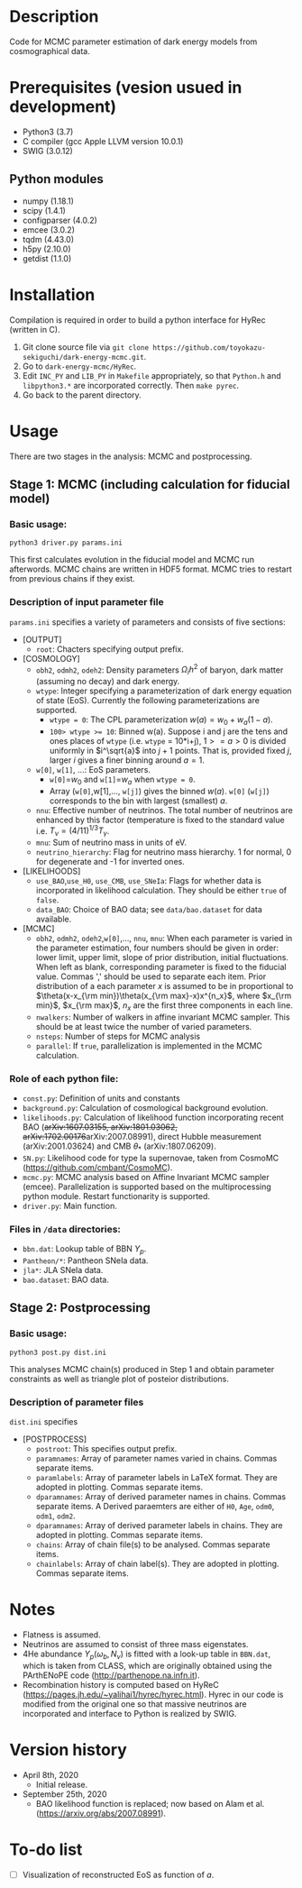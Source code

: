 # Description
Code for MCMC parameter estimation of dark energy models from cosmographical data.

# Prerequisites (vesion usued in development)
* Python3 (3.7)
* C compiler (gcc Apple LLVM version 10.0.1)
* SWIG (3.0.12)

## Python modules
* numpy (1.18.1)
* scipy (1.4.1)
* configparser (4.0.2)
* emcee (3.0.2)
* tqdm (4.43.0)
* h5py (2.10.0)
* getdist (1.1.0)

# Installation
Compilation is required in order to build a python interface for HyRec (written in C).
1. Git clone source file via `git clone https://github.com/toyokazu-sekiguchi/dark-energy-mcmc.git`.
2. Go to `dark-energy-mcmc/HyRec`.
3. Edit `INC_PY` and `LIB_PY` in `Makefile` appropriately, so that `Python.h` and `libpython3.*` are incorporated correctly. Then `make pyrec`.
4. Go back to the parent directory. 

# Usage
There are two stages in the analysis: MCMC and postprocessing.

## Stage 1: MCMC (including calculation for fiducial model)

### Basic usage:
`python3 driver.py params.ini`

This first calculates evolution in the fiducial model and MCMC run afterwords. MCMC chains are written in HDF5 format. MCMC tries to restart from previous chains if they exist.

### Description of input parameter file
`params.ini` specifies a variety of parameters and consists of five sections:
* [OUTPUT]
  - `root`: Chacters specifying output prefix.
* [COSMOLOGY]
  - `obh2`, `odmh2`, `odeh2`: Density parameters $\Omega_i h^2$ of baryon, dark matter (assuming no decay) and dark energy.
  - `wtype`: Integer specifying a parameterization of dark energy equation of state (EoS). Currently the following parameterizations are supported.
    - `wtype = 0`: The CPL parameterization $w(a) = w_0+w_a(1-a)$.
    - `100> wtype >= 10`: Binned w(a). Suppose i and j are the tens and ones places of `wtype` (i.e. `wtype` = 10*i+j), $1>=a>0$ is divided uniformly in $i^\sqrt{a}$ into $j+1$ points. That is, provided fixed $j$, larger $i$ gives a finer binning around $a=1$.
  - `w[0]`, `w[1]`, ...: EoS parameters. 
    - `w[0]`=$w_0$ and `w[1]`=$w_a$ when `wtype = 0`.
    - Array (`w[0]`,w[1],..., `w[j]`) gives the binned $w(a)$. `w[0]` (`w[j]`) corresponds to the bin with largest (smallest) $a$.    
  - `nnu`: Effective number of neutrinos. The total number of neutrinos are enhanced by this factor (temperature is fixed to the standard value i.e. $T_\nu = (4/11)^{1/3} T_\gamma$.
  - `mnu`: Sum of neutrino mass in units of eV.
  - `neutrino_hierarchy`: Flag for neutrino mass hierarchy. 1 for normal, 0 for degenerate and -1 for inverted ones.
* [LIKELIHOODS]
  - `use_BAO`,`use_H0`, `use_CMB`, `use_SNeIa`: Flags for whether data is incorporated in likelihood calculation. They should be either `true` of `false`.
  - `data_BAO`: Choice of BAO data; see `data/bao.dataset` for data available.
* [MCMC]
  - `obh2`, `odmh2`, `odeh2`,`w[0]`,..., `nnu`, `mnu`: When each parameter is varied in the parameter estimation, four numbers should be given in order: lower limit, upper limit, slope of prior distribution, initial fluctuations. When left as blank, corresponding parameter is fixed to the fiducial value. Commas ',' should be used to separate each item. Prior distribution of a each parameter $x$ is assumed to be in proportional to $\theta(x-x_{\rm min})\theta(x_{\rm max}-x)x^{n_x}$, where $x_{\rm min}$, $x_{\rm max}$, $n_x$ are the first three components in each line. 
  - `nwalkers`: Number of walkers in affine invariant MCMC sampler. This should be at least twice the number of varied parameters.
  - `nsteps`: Number of steps for MCMC analysis
  - `parallel`: If `true`, parallelization is implemented in the MCMC calculation.

### Role of each python file:
* `const.py`: Definition of units and constants
* `background.py`: Calculation of cosmological background evolution. 
* `likelihoods.py`: Calculation of likelihood function incorporating recent BAO (~~arXiv:1607.03155, arXiv:1801.03062, arXiv:1702.00176~~arXiv:2007.08991), direct Hubble measurement (arXiv:2001.03624) and CMB $\theta_*$ (arXiv:1807.06209).
* `SN.py`: Likelihood code for type Ia supernovae, taken from CosmoMC (https://github.com/cmbant/CosmoMC).
* `mcmc.py`: MCMC analysis based on Affine Invariant MCMC sampler (emcee). Parallelization is supported based on the multiprocessing python module. Restart functionarity is supported.
* `driver.py`: Main function.

### Files in `/data` directories:
* `bbn.dat`: Lookup table of BBN $Y_p$.
* `Pantheon/*`: Pantheon SNeIa data.
* `jla*`: JLA SNeIa data.
* `bao.dataset`: BAO data.
## Stage 2: Postprocessing

### Basic usage:
`python3 post.py dist.ini`

This analyses MCMC chain(s) produced in Step 1 and obtain parameter constraints as well as triangle plot of posteior distributions.

### Description of parameter files
`dist.ini` specifies 
* [POSTPROCESS]
  - `postroot`: This specifies output prefix.
  - `paramnames`: Array of parameter names varied in chains. Commas separate items.
  - `paramlabels`: Array of parameter labels in LaTeX format. They are adopted in plotting. Commas separate items.
  - `dparamnames`: Array of derived parameter names in chains. Commas separate items. A Derived paraemters are either of `H0`, `Age`, `odm0`, `odm1`, `odm2`.
  - `dparamnames`: Array of derived parameter labels in chains. They are adopted in plotting. Commas separate items.
  - `chains`: Array of chain file(s) to be analysed. Commas separate items.
  - `chainlabels`: Array of chain label(s). They are adopted in plotting. Commas separate items.
  
# Notes
* Flatness is assumed.
* Neutrinos are assumed to consist of three mass eigenstates.
* 4He abundance $Y_p(\omega_b, N_\nu)$ is fitted with a look-up table in `BBN.dat`, which is taken from CLASS, which are originally obtained using the PArthENoPE code (http://parthenope.na.infn.it).
* Recombination history is computed based on HyReC (https://pages.jh.edu/~yalihai1/hyrec/hyrec.html). Hyrec in our code is modified from the original one so that massive neutrinos are incorporated and interface to Python is realized by SWIG.

# Version history
* April 8th, 2020
  - Initial release.
* September 25th, 2020
  - BAO likelihood function is replaced; now based on Alam et al. (https://arxiv.org/abs/2007.08991).

# To-do list
- [ ] Visualization of reconstructed EoS as function of $a$.
